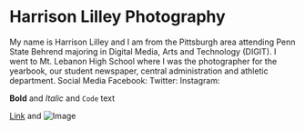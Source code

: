 # Harrison Lilley Photography
My name is Harrison Lilley and I am from the Pittsburgh area attending Penn State Behrend majoring in Digital Media, Arts and Technology (DIGIT). I went to Mt. Lebanon High School where I was the photographer for the yearbook, our student newspaper, central administration and athletic department.
Social Media
Facebook:
Twitter:
Instagram:

**Bold** and _Italic_ and `Code` text

[Link](url) and ![Image](src)

